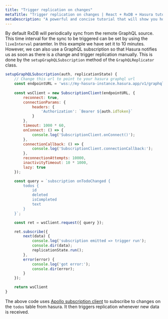 ```yaml
---
title: "Trigger replication on changes"
metaTitle: "Trigger replication on changes | React + RxDB + Hasura tutorial"
metaDescription: "A powerful and concise tutorial that will show you how to build an offline first app with RxDB and Hasura."
---
```


By default RxDB will periodically sync from the remote GraphQL source. This time interval for the sync to be triggered can be set by using the `liveInterval` paramter. In this example we have set it to 10 minutes. However, we can also use a GraphQL subscription so that Hasura notifies us as soon as there is a change and trigger replication manually. This is done by the `setupGraphQLSubscription` method of the `GraphQLReplicator` class. 

```js
setupGraphQLSubscription(auth, replicationState) {
    // Change this url to point to your hasura graphql url
    const endpointURL = 'wss://my-hasura-instance.hasura.app/v1/graphql'; 
    
    const wsClient = new SubscriptionClient(endpointURL, {
        reconnect: true,
        connectionParams: {
            headers: {
                'Authorization': `Bearer ${auth.idToken}`
            }
        },
        timeout: 1000 * 60,
        onConnect: () => {
            console.log('SubscriptionClient.onConnect()');
        },
        connectionCallback: () => {
            console.log('SubscriptionClient.connectionCallback:');
        },
        reconnectionAttempts: 10000,
        inactivityTimeout: 10 * 1000,
        lazy: true
    });

    const query = `subscription onTodoChanged {
        todos {
            id
            deleted
            isCompleted
            text
        }       
    }`;

    const ret = wsClient.request({ query });

    ret.subscribe({
        next(data) {
            console.log('subscription emitted => trigger run');
            console.dir(data);
            replicationState.run();
        },
        error(error) {
            console.log('got error:');
            console.dir(error);
        }
    });

    return wsClient
}    
```

The above code uses [Apollo subscription client](https://github.com/apollographql/subscriptions-transport-ws) to subscribe to changes on the `todos` table from hasura. It then triggers replication whenever new data is received.